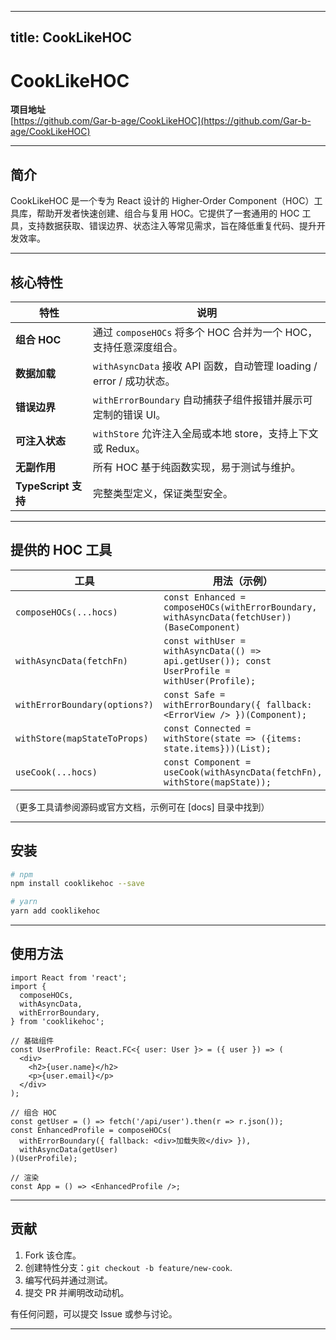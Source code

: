 
---
title: CookLikeHOC
---


# CookLikeHOC

**项目地址**  
[https://github.com/Gar-b-age/CookLikeHOC](https://github.com/Gar-b-age/CookLikeHOC)

---

## 简介  
CookLikeHOC 是一个专为 React 设计的 Higher‑Order Component（HOC）工具库，帮助开发者快速创建、组合与复用 HOC。它提供了一套通用的 HOC 工具，支持数据获取、错误边界、状态注入等常见需求，旨在降低重复代码、提升开发效率。

---

## 核心特性

| 特性 | 说明 |
|------|------|
| **组合 HOC** | 通过 `composeHOCs` 将多个 HOC 合并为一个 HOC，支持任意深度组合。 |
| **数据加载** | `withAsyncData` 接收 API 函数，自动管理 loading / error / 成功状态。 |
| **错误边界** | `withErrorBoundary` 自动捕获子组件报错并展示可定制的错误 UI。 |
| **可注入状态** | `withStore` 允许注入全局或本地 store，支持上下文或 Redux。 |
| **无副作用** | 所有 HOC 基于纯函数实现，易于测试与维护。 |
| **TypeScript 支持** | 完整类型定义，保证类型安全。 |

---

## 提供的 HOC 工具

| 工具 | 用法（示例） |
|------|--------------|
| `composeHOCs(...hocs)` | `const Enhanced = composeHOCs(withErrorBoundary, withAsyncData(fetchUser))(BaseComponent)` |
| `withAsyncData(fetchFn)` | `const withUser = withAsyncData(() => api.getUser()); const UserProfile = withUser(Profile);` |
| `withErrorBoundary(options?)` | `const Safe = withErrorBoundary({ fallback: <ErrorView /> })(Component);` |
| `withStore(mapStateToProps)` | `const Connected = withStore(state => ({items: state.items}))(List);` |
| `useCook(...hocs)` | `const Component = useCook(withAsyncData(fetchFn), withStore(mapState));` |

（更多工具请参阅源码或官方文档，示例可在 [docs] 目录中找到）

---

## 安装

```bash
# npm
npm install cooklikehoc --save

# yarn
yarn add cooklikehoc
```

---

## 使用方法

```tsx
import React from 'react';
import {
  composeHOCs,
  withAsyncData,
  withErrorBoundary,
} from 'cooklikehoc';

// 基础组件
const UserProfile: React.FC<{ user: User }> = ({ user }) => (
  <div>
    <h2>{user.name}</h2>
    <p>{user.email}</p>
  </div>
);

// 组合 HOC
const getUser = () => fetch('/api/user').then(r => r.json());
const EnhancedProfile = composeHOCs(
  withErrorBoundary({ fallback: <div>加载失败</div> }),
  withAsyncData(getUser)
)(UserProfile);

// 渲染
const App = () => <EnhancedProfile />;
```

---

## 贡献

1. Fork 该仓库。  
2. 创建特性分支：`git checkout -b feature/new-cook`.  
3. 编写代码并通过测试。  
4. 提交 PR 并阐明改动动机。

有任何问题，可以提交 Issue 或参与讨论。

---